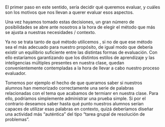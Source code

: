 El primer paso en este sentido, sería decidir qué queremos evaluar, y cuáles son los motivos que nos llevan a querer evaluar esos aspectos.

Una vez hayamos tomado estas decisiones, un gran número de posibilidades se abre ante nosotros a la hora de elegir el método que más se ajusta a nuestras necesidades / contexto.

Ya no se trata tanto de qué método utilicemos , si no de que ese método sea el más adecuado para nuestro propósito, de igual modo que debería existir un equilibrio suficiente entre las distintas formas de evaluación. Con ello estaríamos garantizando que los distintos estilos de aprendizaje y las inteligencias múltiples presentes en nuestra clase, quedan convenientemente contempladas a la hora de llevar a cabo nuestro proceso evaluador.

Tomemos por ejemplo el hecho de que queramos saber si nuestros alumnos han memorizado correctamente una serie de palabras relacionadas con el tema que acabamos de termianr en nuestra clase. Para ello, podríamos simplemente administrar una prueba simple. Si por el contrario deseamos saber hasta qué punto nuestros alumnos serían capaces de utilizar esas palabras en contexto, quizá deberíamos diseñar una actividad más “auténtica” del tipo “tarea grupal de resolución de problemas”.

  


